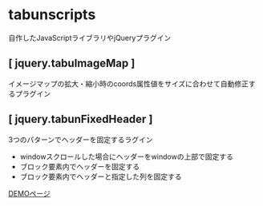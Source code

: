 
# tabunscripts
自作したJavaScriptライブラリやjQueryプラグイン

## [ jquery.tabuImageMap ]
イメージマップの拡大・縮小時のcoords属性値をサイズに合わせて自動修正するプラグイン

## [ jquery.tabunFixedHeader ]
3つのパターンでヘッダーを固定するラグイン
+ windowスクロールした場合にヘッダーをwindowの上部で固定する
+ ブロック要素内でヘッダーを固定する
+ ブロック要素内でヘッダーと指定した列を固定する  

[DEMOページ][]

[DEMOページ]: http://tabun-kuma.net/contents/jquery/jQueryTips3001S.html       "ヘッダー固定ＤＥＭＯ"
